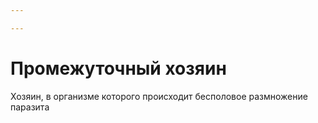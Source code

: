 ```yaml
---

---
```

# Промежуточный хозяин
Хозяин, в организме которого происходит бесполовое размножение паразита